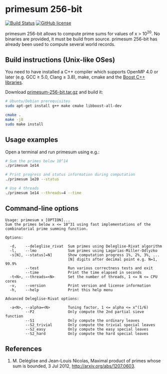 primesum 256-bit
================
[![Build Status](https://travis-ci.org/kimwalisch/primesum.svg)](https://travis-ci.org/kimwalisch/primesum)
[![GitHub license](https://img.shields.io/badge/license-BSD%202-blue.svg)](https://github.com/kimwalisch/primesum/blob/master/COPYING)

primesum 256-bit allows to compute prime sums for values of
x&nbsp;>&nbsp;10<sup>20</sup>. No binaries are provided, it must be build
from source. primesum 256-bit has already been used to compute several
world records.

Build instructions (Unix-like OSes)
-----------------------------------
You need to have installed a C++ compiler which supports OpenMP 4.0 or
later (e.g. GCC ≥ 5.0, Clang ≥ 3.8), make, cmake and the
<a href="http://www.boost.org/">Boost C++ libraries</a>.

Download 
[primesum-256-bit.tar.gz](https://github.com/kimwalisch/primesum/archive/256-bit.tar.gz)
and build it:

```sh
# Ubuntu/Debian prerequisites
sudo apt-get install g++ make cmake libboost-all-dev

cmake .
make -j8
sudo make install
```

Usage examples
--------------
Open a terminal and run primesum using e.g.:
```sh
# Sum the primes below 10^14
./primesum 1e14

# Print progress and status information during computation
./primesum 1e20 --status

# Use 4 threads
./primesum 1e14 --threads=4 --time
```

Command-line options
--------------------
```
Usage: primesum x [OPTION]...
Sum the primes below x <= 10^31 using fast implementations of the
combinatorial prime summing function.

Options:

  -d,    --deleglise_rivat  Sum primes using Deleglise-Rivat algorithm
  -l,    --lmo              Sum primes using Lagarias-Miller-Odlyzko
  -s[N], --status[=N]       Show computation progress 1%, 2%, 3%, ...
                            [N] digits after decimal point e.g. N=1, 99.9%
         --test             Run various correctness tests and exit
         --time             Print the time elapsed in seconds
  -t<N>, --threads=<N>      Set the number of threads, 1 <= N <= CPU cores
  -v,    --version          Print version and license information
  -h,    --help             Print this help menu

Advanced Deleglise-Rivat options:

  -a<N>, --alpha=<N>        Tuning factor, 1 <= alpha <= x^(1/6)
         --P2               Only compute the 2nd partial sieve function
         --S1               Only compute the ordinary leaves
         --S2_trivial       Only compute the trivial special leaves
         --S2_easy          Only compute the easy special leaves
         --S2_hard          Only compute the hard special leaves
```

References
----------
1. M. Deléglise and Jean-Louis Nicolas, Maximal product of primes whose sum is bounded, 3 Jul 2012, http://arxiv.org/abs/1207.0603.
